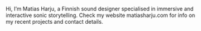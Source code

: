 Hi, I’m Matias Harju, a Finnish sound designer specialised in immersive and interactive sonic storytelling.
Check my website matiasharju.com for info on my recent projects and contact details.

<!---
matiasharju/matiasharju is a ✨ special ✨ repository because its `README.md` (this file) appears on your GitHub profile.
You can click the Preview link to take a look at your changes.
--->
